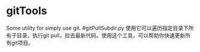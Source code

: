 # gitTools
Some utility  for simply use git.
#gitPullSubdir.py  使用它可以遍历指定目录下所有子目录，执行git pull，拉去最新代码。使用这个工具，可以帮助你快速更新所有git项目。
